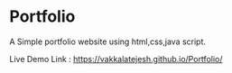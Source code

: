# Portfolio

 A Simple portfolio website using html,css,java script.

 Live Demo Link : https://vakkalatejesh.github.io/Portfolio/
